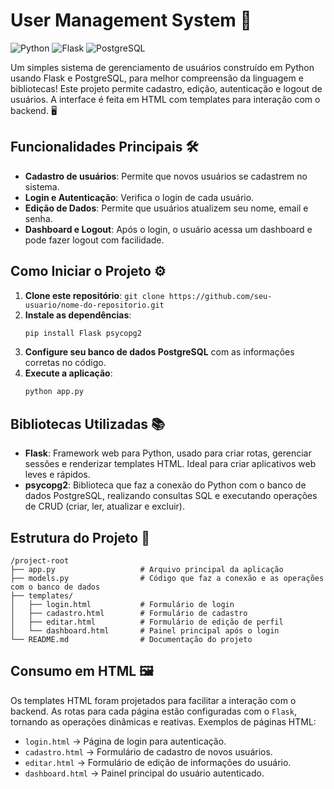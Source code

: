 
# User Management System 🚀

![Python](https://img.shields.io/badge/Python-3.8%2B-blue?logo=python)
![Flask](https://img.shields.io/badge/Flask-2.0+-blue?logo=flask)
![PostgreSQL](https://img.shields.io/badge/PostgreSQL-Database-blue?logo=postgresql)

Um simples sistema de gerenciamento de usuários construído em Python usando Flask e PostgreSQL, para melhor compreensão da linguagem e bibliotecas! Este projeto permite cadastro, edição, autenticação e logout de usuários. A interface é feita em HTML com templates para interação com o backend. 🖥️

## Funcionalidades Principais 🛠️

- **Cadastro de usuários**: Permite que novos usuários se cadastrem no sistema.
- **Login e Autenticação**: Verifica o login de cada usuário.
- **Edição de Dados**: Permite que usuários atualizem seu nome, email e senha.
- **Dashboard e Logout**: Após o login, o usuário acessa um dashboard e pode fazer logout com facilidade.

## Como Iniciar o Projeto ⚙️

1. **Clone este repositório**: `git clone https://github.com/seu-usuario/nome-do-repositorio.git`
2. **Instale as dependências**:
   ```bash
   pip install Flask psycopg2
   ```
3. **Configure seu banco de dados PostgreSQL** com as informações corretas no código.
4. **Execute a aplicação**:
   ```bash
   python app.py
   ```

## Bibliotecas Utilizadas 📚

- **Flask**: Framework web para Python, usado para criar rotas, gerenciar sessões e renderizar templates HTML. Ideal para criar aplicativos web leves e rápidos.
- **psycopg2**: Biblioteca que faz a conexão do Python com o banco de dados PostgreSQL, realizando consultas SQL e executando operações de CRUD (criar, ler, atualizar e excluir).

## Estrutura do Projeto 📂

```
/project-root
├── app.py                   # Arquivo principal da aplicação
├── models.py                # Código que faz a conexão e as operações com o banco de dados
├── templates/
│   ├── login.html           # Formulário de login
│   ├── cadastro.html        # Formulário de cadastro
│   ├── editar.html          # Formulário de edição de perfil
│   └── dashboard.html       # Painel principal após o login
└── README.md                # Documentação do projeto
```

## Consumo em HTML 🖼️

Os templates HTML foram projetados para facilitar a interação com o backend. As rotas para cada página estão configuradas com o `Flask`, tornando as operações dinâmicas e reativas. Exemplos de páginas HTML:

- `login.html` → Página de login para autenticação.
- `cadastro.html` → Formulário de cadastro de novos usuários.
- `editar.html` → Formulário de edição de informações do usuário.
- `dashboard.html` → Painel principal do usuário autenticado.
